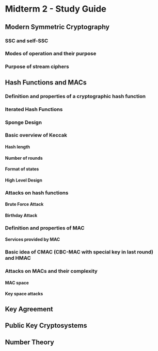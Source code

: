# Midterm 2 - Study Guide

## Modern Symmetric Cryptography

### SSC and self-SSC

### Modes of operation and their purpose

### Purpose of stream ciphers

## Hash Functions and MACs

### Definition and properties of a cryptographic hash function

### Iterated Hash Functions

### Sponge Design

### Basic overview of Keccak

#### Hash length

#### Number of rounds

#### Format of states

#### High Level Design

### Attacks on hash functions

#### Brute Force Attack

#### Birthday Attack

### Definition and properties of MAC

#### Services provided by MAC

### Basic idea of CMAC (CBC-MAC with special key in last round) and HMAC

### Attacks on MACs and their complexity

#### MAC space

#### Key space attacks

## Key Agreement

## Public Key Cryptosystems

## Number Theory
